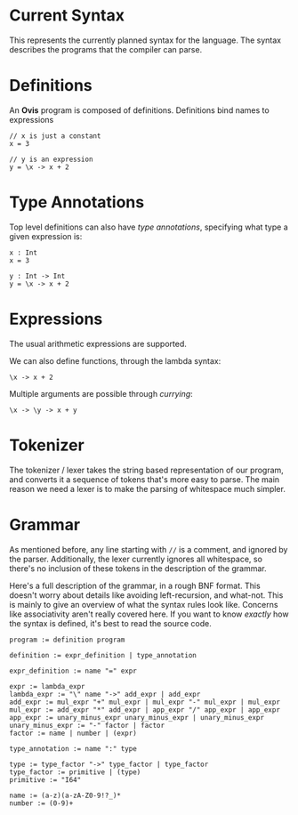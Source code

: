 # Current Syntax

This represents the currently planned syntax for the language. The syntax describes
the programs that the compiler can parse.

# Definitions

An **Ovis** program is composed of definitions. Definitions bind names to expressions

```
// x is just a constant
x = 3

// y is an expression
y = \x -> x + 2
```

# Type Annotations

Top level definitions can also have *type annotations*, specifying what type a given expression is:

```
x : Int
x = 3

y : Int -> Int
y = \x -> x + 2
```

# Expressions

The usual arithmetic expressions are supported.

We can also define functions, through the lambda syntax:

```
\x -> x + 2
```

Multiple arguments are possible through *currying*:

```
\x -> \y -> x + y
```

# Tokenizer

The tokenizer / lexer takes the string based representation of our program, and converts
it a sequence of tokens that's more easy to parse. The main reason we need a lexer
is to make the parsing of whitespace much simpler.

# Grammar

As mentioned before, any line starting with `//` is a comment, and ignored by the parser.
Additionally, the lexer currently ignores all whitespace, so there's no inclusion
of these tokens in the description of the grammar.

Here's a full description of the grammar, in a rough BNF format. This doesn't worry
about details like avoiding left-recursion, and what-not. This is mainly to give an overview
of what the syntax rules look like. Concerns like associativity aren't really covered here.
If you want to know *exactly* how the syntax is defined, it's best to read the source code.

```
program := definition program

definition := expr_definition | type_annotation

expr_definition := name "=" expr

expr := lambda_expr
lambda_expr := "\" name "->" add_expr | add_expr
add_expr := mul_expr "+" mul_expr | mul_expr "-" mul_expr | mul_expr
mul_expr := add_expr "*" add_expr | app_expr "/" app_expr | app_expr
app_expr := unary_minus_expr unary_minus_expr | unary_minus_expr
unary_minus_expr := "-" factor | factor
factor := name | number | (expr)

type_annotation := name ":" type

type := type_factor "->" type_factor | type_factor
type_factor := primitive | (type)
primitive := "I64"

name := (a-z)(a-zA-Z0-9!?_)*
number := (0-9)+
```
